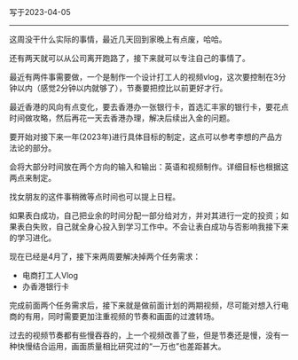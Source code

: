 写于2023-04-05

-----

这周没干什么实际的事情，最近几天回到家晚上有点废，哈哈。

还有两天就可以从公司离开跑路了，接下来就可以专注自己的事情了。

最近有两件事需要做，一个是制作一个设计打工人的视频vlog，这次要控制在3分钟以内（感觉2分钟以内就够了），节奏要把控比以前更好才行。

最近香港的风向有点变化，要去香港办一张银行卡，首选汇丰家的银行卡，要花点时间做攻略，然后再花一天去香港办理，解决后续出入金的问题。

要开始对接下来一年(2023年)进行具体目标的制定，这点可以参考李想的产品方法论的部分。

会将大部分时间放在两个方向的输入和输出：英语和视频制作。详细目标也根据这两点来制定。

找女朋友的这件事稍微等点时间也可以提上日程。

如果表白成功，自己把业余的时间分配一部分给对方，并对其进行一定的投资；如果表白失败，自己就全身心投入到学习工作中。不会让表白成功与否影响我接下来的学习进化。

现在已经是4月了，接下来两周要解决掉两个任务需求：
* 电商打工人Vlog
* 办香港银行卡

完成前面两个任务需求后，接下来就是做前面计划的两期视频，尽可能对想入行电商的有用，同时需要更加注重视频的节奏和画面的过渡转场。

过去的视频节奏都有些慢吞吞的，上一个视频改善了些，但是节奏还是慢，没有一种快慢结合运用，画面质量相比研究过的“一万也”也差距甚大。
